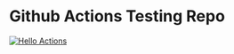 # Github Actions Testing Repo
[![Hello Actions](https://github.com/sonadztux/github-actions-testing/actions/workflows/hello.yaml/badge.svg)](https://github.com/sonadztux/github-actions-testing/actions/workflows/hello.yaml)
